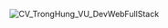 ![CV_TrongHung_VU_DevWebFullStack](https://user-images.githubusercontent.com/107623849/204239367-35225aeb-ffa8-493b-b7ab-6c48d5b11a55.jpg)

